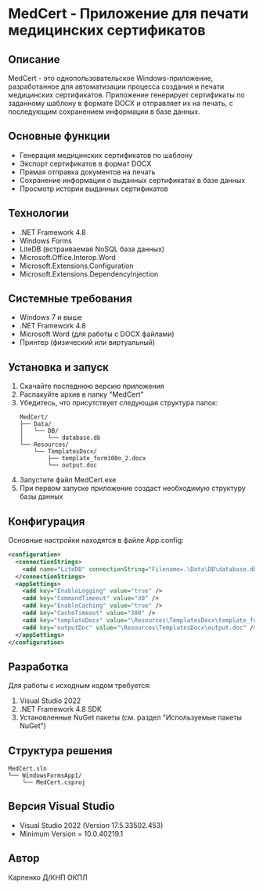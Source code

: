# MedCert - Приложение для печати медицинских сертификатов

## Описание
MedCert - это однопользовательское Windows-приложение, разработанное для автоматизации процесса создания и печати медицинских сертификатов. Приложение генерирует сертификаты по заданному шаблону в формате DOCX и отправляет их на печать, с последующим сохранением информации в базе данных.

## Основные функции
- Генерация медицинских сертификатов по шаблону
- Экспорт сертификатов в формат DOCX
- Прямая отправка документов на печать
- Сохранение информации о выданных сертификатах в базе данных
- Просмотр истории выданных сертификатов

## Технологии
- .NET Framework 4.8
- Windows Forms
- LiteDB (встраиваемая NoSQL база данных)
- Microsoft.Office.Interop.Word
- Microsoft.Extensions.Configuration
- Microsoft.Extensions.DependencyInjection

## Системные требования
- Windows 7 и выше
- .NET Framework 4.8
- Microsoft Word (для работы с DOCX файлами)
- Принтер (физический или виртуальный)

## Установка и запуск
1. Скачайте последнюю версию приложения
2. Распакуйте архив в папку "MedCert"
3. Убедитесь, что присутствует следующая структура папок:
   ```
   MedCert/
   ├── Data/
   │   └── DB/
   │       └── database.db
   └── Resources/
       └── TemplatesDocx/
           ├── template_form100o_2.docx
           └── output.doc
   ```
4. Запустите файл MedCert.exe
5. При первом запуске приложение создаст необходимую структуру базы данных

## Конфигурация
Основные настройки находятся в файле App.config:
```xml
<configuration>
  <connectionStrings>
    <add name="LiteDB" connectionString="Filename=.\Data\DB\database.db" />
  </connectionStrings>
  <appSettings>
    <add key="EnableLogging" value="true" />
    <add key="CommandTimeout" value="30" />
    <add key="EnableCaching" value="true" />
    <add key="CacheTimeout" value="300" />
    <add key="templateDocx" value="\Resources\TemplatesDocx\template_form100o_2.docx" />
    <add key="outputDoc" value="\Resources\TemplatesDocx\output.doc" />
  </appSettings>
</configuration>
```

## Разработка
Для работы с исходным кодом требуется:
1. Visual Studio 2022
2. .NET Framework 4.8 SDK
3. Установленные NuGet пакеты (см. раздел "Используемые пакеты NuGet")

## Структура решения
```
MedCert.sln
└── WindowsFormsApp1/
    └── MedCert.csproj
```

## Версия Visual Studio
- Visual Studio 2022 (Version 17.5.33502.453)
- Minimum Version = 10.0.40219.1

## Автор
Карпенко Д/КНП ОКПЛ
